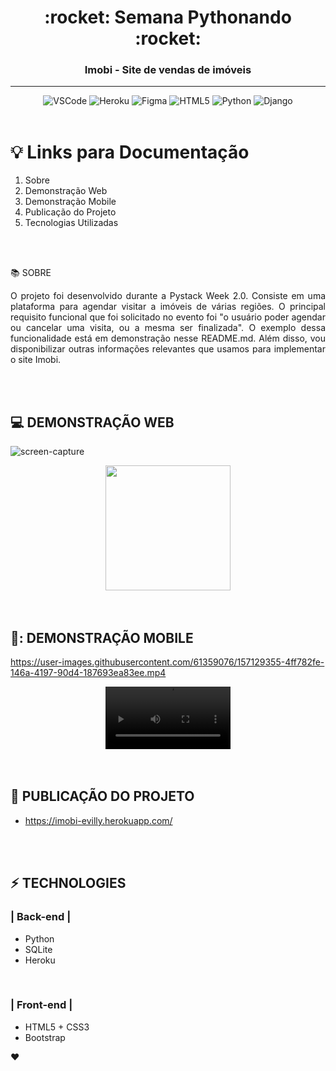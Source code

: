 <div align = "center">
<h1>:rocket: Semana Pythonando :rocket:</h1>
<h3>Imobi - Site de vendas de imóveis  </h3>
  <hr>
  

![VSCode](https://img.shields.io/badge/-VSCode-0085D1?style=flat-square&logo=visual-studio-code&logoColor=white)
![Heroku](https://img.shields.io/badge/-Heroku-430098?style=flat-square&logo=heroku&logoColor=white)
![Figma](https://img.shields.io/badge/-Figma-EA4C1D?style=flat-square&logo=figma&logoColor=white)
![HTML5](https://img.shields.io/badge/html5-%23E34F26.svg?style=flat-square&logo=html5&logoColor=white)
![Python](https://img.shields.io/badge/python-3670A0?style=flat-square&logo=python&logoColor=ffdd54)
![Django](https://img.shields.io/badge/django-%23092E20.svg?style=flat-square&logo=django&logoColor=white)
<br>
<br>


  
</div>

# :bulb: Links para Documentação

1. Sobre 
2. Demonstração Web
3. Demonstração Mobile
4. Publicação do Projeto
5. Tecnologias Utilizadas
<br>
<br>



:books: SOBRE
<br>

<p align="justify">O projeto foi desenvolvido durante a Pystack Week 2.0. Consiste em uma plataforma para agendar visitar a imóveis de várias regiões. O principal requisito funcional que foi solicitado no evento foi "o usuário poder agendar ou cancelar uma visita, ou a mesma ser finalizada". O exemplo dessa funcionalidade está em demonstração nesse README.md. Além disso, vou disponibilizar outras informações relevantes que usamos para implementar o site Imobi.</p>

 
<br>
<br>

## :computer: DEMONSTRAÇÃO WEB



![screen-capture](https://user-images.githubusercontent.com/61359076/157124846-1dd7ce8f-8450-4c83-b308-987d84bc26cb.gif)
<div align="center">
<img src="(https://user-images.githubusercontent.com/61359076/157124846-1dd7ce8f-8450-4c83-b308-987d84bc26cb.gif)" width="200px" />
</div>
<br>
<br>


## 📱: DEMONSTRAÇÃO MOBILE



https://user-images.githubusercontent.com/61359076/157129355-4ff782fe-146a-4197-90d4-187693ea83ee.mp4
<div align="center">
<video src="(https://user-images.githubusercontent.com/61359076/157129355-4ff782fe-146a-4197-90d4-187693ea83ee.mp4)" width="200px" />
</div>
<br>
<br>


## :loudspeaker: PUBLICAÇÃO DO PROJETO 

- https://imobi-evilly.herokuapp.com/

<br>
<br>



## :zap: TECHNOLOGIES


### | Back-end | 

* Python 
* SQLite  
* Heroku 

<br>

### | Front-end | 
* HTML5 + CSS3 
* Bootstrap 


:heart: 
